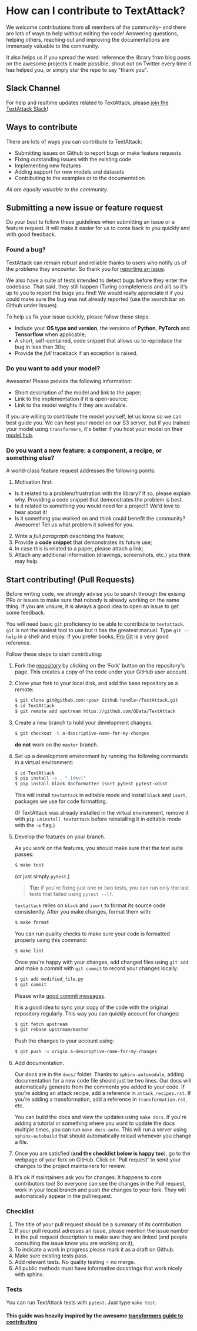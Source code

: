 # How can I contribute to TextAttack?

We welcome contributions from all members of the community– and there are lots
of ways to help without editing the code! Answering questions, helping others, 
reaching out and improving the documentations are immensely valuable to the 
community.

It also helps us if you spread the word: reference the library from blog posts
on the awesome projects it made possible, shout out on Twitter every time it has
helped you, or simply star the repo to say "thank you".

## Slack Channel

For help and realtime updates related to TextAttack, please [join the TextAttack Slack](https://join.slack.com/t/textattack/shared_invite/zt-ez3ts03b-Nr55tDiqgAvCkRbbz8zz9g)!

## Ways to contribute

There are lots of ways you can contribute to TextAttack:
* Submitting issues on Github to report bugs or make feature requests
* Fixing outstanding issues with the existing code
* Implementing new features
* Adding support for new models and datasets
* Contributing to the examples or to the documentation

*All are equally valuable to the community.*

## Submitting a new issue or feature request

Do your best to follow these guidelines when submitting an issue or a feature
request. It will make it easier for us to come back to you quickly and with good
feedback.

### Found a bug?

TextAttack can remain robust and reliable thanks to users who notify us of
the problems they encounter. So thank you for [reporting an issue](https://github.com/QData/TextAttack/issues).

We also have a suite of tests intended to detect bugs before they enter the 
codebase. That said, they still happen (Turing completeness and all) so it's up
to you to report the bugs you find! We would really appreciate it if you could 
make sure the bug was not already reported (use the search bar on Github under 
Issues).

To help us fix your issue quickly, please follow these steps:

* Include your **OS type and version**, the versions of **Python**, **PyTorch** and
  **Tensorflow** when applicable;
* A short, self-contained, code snippet that allows us to reproduce the bug in
  less than 30s;
* Provide the *full* traceback if an exception is raised.

### Do you want to add your model?

Awesome! Please provide the following information:

* Short description of the model and link to the paper;
* Link to the implementation if it is open-source;
* Link to the model weights if they are available.

If you are willing to contribute the model yourself, let us know so we can best
guide you. We can host your model on our S3 server, but if you trained your
model using `transformers`, it's better if you host your model on their 
[model hub](https://huggingface.co/models).

### Do you want a new feature: a component, a recipe, or something else?

A world-class feature request addresses the following points:

1. Motivation first:
  * Is it related to a problem/frustration with the library? If so, please explain
    why. Providing a code snippet that demonstrates the problem is best.
  * Is it related to something you would need for a project? We'd love to hear
    about it!
  * Is it something you worked on and think could benefit the community?
    Awesome! Tell us what problem it solved for you.
2. Write a *full paragraph* describing the feature;
3. Provide a **code snippet** that demonstrates its future use;
4. In case this is related to a paper, please attach a link;
5. Attach any additional information (drawings, screenshots, etc.) you think may help.


## Start contributing! (Pull Requests)

Before writing code, we strongly advise you to search through the exising PRs or
issues to make sure that nobody is already working on the same thing. If you are
unsure, it is always a good idea to open an issue to get some feedback.

You will need basic `git` proficiency to be able to contribute to
`textattack`. `git` is not the easiest tool to use but it has the greatest
manual. Type `git --help` in a shell and enjoy. If you prefer books, [Pro
Git](https://git-scm.com/book/en/v2) is a very good reference.

Follow these steps to start contributing:

1. Fork the [repository](https://github.com/QData/TextAttack) by
   clicking on the 'Fork' button on the repository's page. This creates a copy of the code
   under your GitHub user account.

2. Clone your fork to your local disk, and add the base repository as a remote:

   ```bash
   $ git clone git@github.com:<your Github handle>/TextAttack.git
   $ cd TextAttack
   $ git remote add upstream https://github.com/QData/TextAttack
   ```

3. Create a new branch to hold your development changes:

   ```bash
   $ git checkout -b a-descriptive-name-for-my-changes
   ```

   **do not** work on the `master` branch.

4. Set up a development environment by running the following commands in a virtual environment:

   
   ```bash
   $ cd TextAttack
   $ pip install -e . ".[dev]"
   $ pip install black docformatter isort pytest pytest-xdist
   ```
   
   This will install `textattack` in editable mode and install `black` and 
   `isort`, packages we use for code formatting.
   
   (If TextAttack was already installed in the virtual environment, remove
   it with `pip uninstall textattack` before reinstalling it in editable
   mode with the `-e` flag.)
   
5. Develop the features on your branch.

   As you work on the features, you should make sure that the test suite
   passes:

   ```bash
   $ make test
   ```
   
   (or just simply `pytest`.)
   
   > **Tip:** if you're fixing just one or two tests, you can run only the last tests that failed using `pytest --lf`.

   `textattack` relies on `black` and `isort` to format its source code
   consistently. After you make changes, format them with:

   ```bash
   $ make format
   ```

   You can run quality checks to make sure your code is formatted properly
   using this command:

   ```bash
   $ make lint
   ```

   Once you're happy with your changes, add changed files using `git add` and
   make a commit with `git commit` to record your changes locally:

   ```bash
   $ git add modified_file.py
   $ git commit
   ```

   Please write [good commit messages](https://chris.beams.io/posts/git-commit/).

   It is a good idea to sync your copy of the code with the original
   repository regularly. This way you can quickly account for changes:

   ```bash
   $ git fetch upstream
   $ git rebase upstream/master
   ```

   Push the changes to your account using:

   ```bash
   $ git push -u origin a-descriptive-name-for-my-changes
   ```

6. Add documentation.
   
   Our docs are in the `docs/` folder. Thanks to `sphinx-automodule`, adding 
   documentation for a new code file should just be two lines. Our docs will 
   automatically generate from the comments you added to your code. If you're 
   adding an attack recipe, add a reference in `attack_recipes.rst`. 
   If you're adding a transformation, add a reference in `transformation.rst`, etc. 

   You can build the docs and view the updates using `make docs`. If you're 
   adding a tutorial or something where you want to update the docs multiple
   times, you can run `make docs-auto`. This will run a server using 
   `sphinx-autobuild` that should automatically reload whenever you change
   a file.

7. Once you are satisfied (**and the checklist below is happy too**), go to the
   webpage of your fork on GitHub. Click on 'Pull request' to send your changes
   to the project maintainers for review.

8. It's ok if maintainers ask you for changes. It happens to core contributors
   too! So everyone can see the changes in the Pull request, work in your local
   branch and push the changes to your fork. They will automatically appear in
   the pull request.


### Checklist

1. The title of your pull request should be a summary of its contribution.
2. If your pull request adresses an issue, please mention the issue number in
   the pull request description to make sure they are linked (and people
   consulting the issue know you are working on it);
3. To indicate a work in progress please mark it as a draft on Github.
4. Make sure existing tests pass.
5. Add relevant tests. No quality testing = no merge.
6. All public methods must have informative docstrings that work nicely with sphinx.

### Tests

You can run TextAttack tests with `pytest`. Just type `make test`.


#### This guide was heavily inspired by the awesome [transformers guide to contributing](https://github.com/huggingface/transformers/blob/master/CONTRIBUTING.md)
